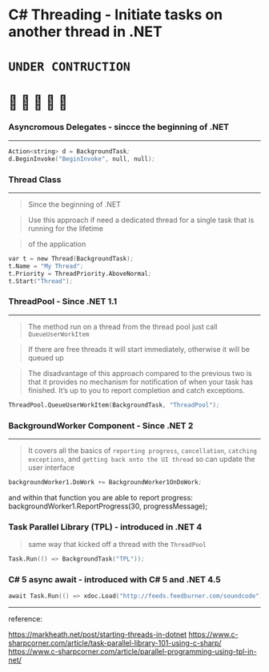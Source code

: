 ﻿# C# Threading - Initiate tasks on another thread in .NET

# **`UNDER CONTRUCTION`**
# **:construction: :construction: :construction: :construction: :construction:**


### Asyncromous Delegates - sincce the beginning of .NET
---
```s
Action<string> d = BackgroundTask;
d.BeginInvoke("BeginInvoke", null, null);
```

### Thread Class 
---
> Since the beginning of .NET

> Use this approach if need a dedicated thread for a single task that is running for the lifetime 

> of the application

```s
var t = new Thread(BackgroundTask);
t.Name = "My Thread";
t.Priority = ThreadPriority.AboveNormal;
t.Start("Thread");
```

### ThreadPool - Since .NET 1.1
---

> The method run on a thread from the thread pool just call `QueueUserWorkItem`

> If there are free threads it will start immediately, otherwise it will be queued up

> The disadvantage of this approach compared to the previous two is that it provides no mechanism for notification of when your task has finished. It’s up to you to report completion and catch exceptions.

```s
ThreadPool.QueueUserWorkItem(BackgroundTask, "ThreadPool");
```

### BackgroundWorker Component - Since .NET 2
---

> It covers all the basics of `reporting progress`, `cancellation`, `catching exceptions`, and `getting back onto the UI thread` so can update the user interface

```s
backgroundWorker1.DoWork += BackgroundWorker1OnDoWork;
```
and within that function you are able to report progress:
backgroundWorker1.ReportProgress(30, progressMessage);




### Task Parallel Library (TPL) - introduced in .NET 4
> same way that  kicked off a thread with the `ThreadPool`

```s
Task.Run(() => BackgroundTask("TPL"));
```

### C# 5 async await - introduced with C# 5 and .NET 4.5
> 
```s
await Task.Run(() => xdoc.Load("http://feeds.feedburner.com/soundcode"));
```


---
reference:

https://markheath.net/post/starting-threads-in-dotnet
https://www.c-sharpcorner.com/article/task-parallel-library-101-using-c-sharp/
https://www.c-sharpcorner.com/article/parallel-programming-using-tpl-in-net/